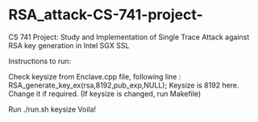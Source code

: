 # RSA_attack-CS-741-project-
CS 741 Project: Study and Implementation of Single Trace Attack against RSA key generation in Intel SGX SSL


Instructions to run:

Check keysize from Enclave.cpp file, following line :
  RSA_generate_key_ex(rsa,8192,pub_exp,NULL);
Keysize is 8192 here. Change it if required.
(If keysize is changed, run Makefile)

Run ./run.sh keysize
Voila!

